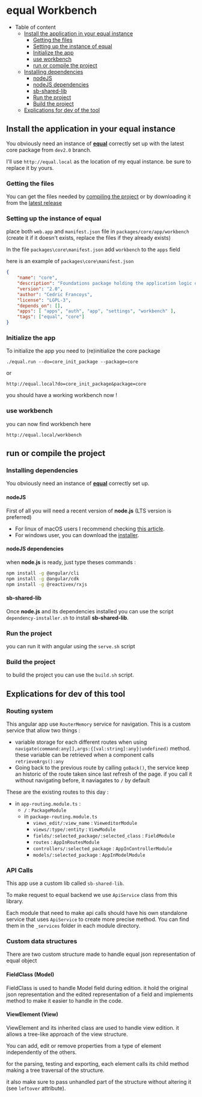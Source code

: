 # equal Workbench

* Table of content
    * [Install the application in your equal instance](#install-the-application-in-your-equal-instance)
        * [Getting the files](#getting-the-files)
        * [Setting up the instance of equal](#setting-up-the-instance-of-equal)
        * [Initialize the app](#initialize-the-app)
        * [use workbench](#use-workbench)
        * [run or compile the project](#run-or-compile-the-project)
    * [Installing dependencies](#installing-dependencies)
        * [nodeJS](#nodejs)
        * [nodeJS dependencies](#nodejs-dependencies)
        * [sb-shared-lib](#sb-shared-lib)
        * [Run the project](#run-the-project)
        * [Build the project](#build-the-project)
    * [Explications for dev of the tool](#explications-for-dev-of-the-tool)


## Install the application in your equal instance

You obviously need an instance of [**equal**](https://equal.run) correctly set up with the latest core package from `dev2.0` branch.

I'll use `http://equal.local` as the location of my equal instance. be sure to replace it by yours.

### Getting the files

You can get the files needed by [compiling the project](#run-or-compile-the-project) or by downloading it from the [latest release](https://github.com/f7ed0/equal-workbench/releases)

### Setting up the instance of equal

place both `web.app` and `manifest.json` file in `packages/core/app/workbench` (create it if it doesn't exists, replace the files if they already exists)

In the file `packages\core\manifest.json` add `workbench` to the `apps` field

here is an example of `packages\core\manifest.json`
```json
{
    "name": "core",
    "description": "Foundations package holding the application logic of the elementary entities.",
    "version": "2.0",
    "author": "Cedric Francoys",
    "license": "LGPL-3",
    "depends_on": [],
    "apps": [ "apps", "auth", "app", "settings", "workbench" ],
    "tags": ["equal", "core"]
}
```

### Initialize the app

To initialize the app you need to (re)initialize the core package
```
./equal.run --do=core_init_package --package=core
```
or
```
http://equal.local?do=core_init_package&package=core
```
you should have a working workbench now !

### use workbench

you can now find workbench here

```
http://equal.local/workbench
```

## run or compile the project

### Installing dependencies

You obviously need an instance of [**equal**](https://equal.run) correctly set up.

#### nodeJS

First of all you will need a recent version of **node.js** (LTS version is preferred)

* For linux of macOS users I recommend checking [this article](https://nodejs.org/en/download/package-manager).
* For windows user, you can download the [installer](https://nodejs.org/en/download).

#### nodeJS dependencies

when **node.js** is ready, just type theses commands :
```bash
npm install -g @angular/cli
npm install -g @angular/cdk
npm install -g @reactivex/rxjs
``` 

#### sb-shared-lib

Once **node.js** and its dependencies installed you can use the script `dependency-installer.sh` to install **sb-shared-lib**.

### Run the project

you can run it with angular using the `serve.sh` script

### Build the project

to build the project you can use the `build.sh` script.

## Explications for dev of this tool

### Routing system

This angular app use `RouterMemory` service for navigation. This is a custom service that allow two things :
 * variable storage for each different routes when using `navigate(command:any[],args:{[val:string]:any}|undefined)` method. these variable can be retrieved when a component calls `retrieveArgs():any`
 * Going back to the previous route by calling `goBack()`, the service keep an historic of the route taken since last refresh of the page. if you call it without navigating before, it naviagates to `/` by default

These are the existing routes to this day :

* in `app-routing.module.ts` :
  * `/` : `PackageModule` 
  * in `package-routing.module.ts`
    * `views_edit/:view_name` : `VieweditorModule`
    * `views/:type/:entity` : `ViewModule`
    * `fields/:selected_package/:selected_class` : `FieldModule`
    * `routes` : `AppInRoutesModule`
    * `controllers/:selected_package` : `AppInControllerModule`
    * `models/:selected_package` : `AppInModelModule`

### API Calls

This app use a custom lib called `sb-shared-lib`.

To make request to equal backend we use `ApiService` class from this library.

Each module that need to make api calls should have his own standalone service that uses `ApiService` to create more precise method. You can find them in the `_services` folder in each module directory.

### Custom data structures

There are two custom structure made to handle equal json representation of equal object

#### FieldClass (Model)

FieldClass is used to handle Model field during edition. it hold the original json representation and the edited representation of a field and implements method to make it easier to handle in the code.

#### ViewElement (View)

ViewElement and its inherited class are used to handle view edition.
it allows a tree-like approach of the view structure.

You can add, edit or remove properties from a type of element independently of the others.

for the parsing, testing and exporting, each element calls its child method making a tree traversal of the structure.

it also make sure to pass unhandled part of the structure without altering it (see `leftover` attribute).